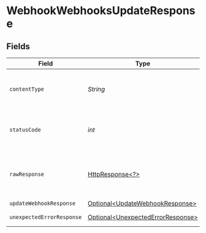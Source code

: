 # WebhookWebhooksUpdateResponse


## Fields

| Field                                                                                                                | Type                                                                                                                 | Required                                                                                                             | Description                                                                                                          |
| -------------------------------------------------------------------------------------------------------------------- | -------------------------------------------------------------------------------------------------------------------- | -------------------------------------------------------------------------------------------------------------------- | -------------------------------------------------------------------------------------------------------------------- |
| `contentType`                                                                                                        | *String*                                                                                                             | :heavy_check_mark:                                                                                                   | HTTP response content type for this operation                                                                        |
| `statusCode`                                                                                                         | *int*                                                                                                                | :heavy_check_mark:                                                                                                   | HTTP response status code for this operation                                                                         |
| `rawResponse`                                                                                                        | [HttpResponse\<?>](https://docs.oracle.com/en/java/javase/11/docs/api/java.net.http/java/net/http/HttpResponse.html) | :heavy_check_mark:                                                                                                   | Raw HTTP response; suitable for custom response parsing                                                              |
| `updateWebhookResponse`                                                                                              | [Optional\<UpdateWebhookResponse>](../../models/components/UpdateWebhookResponse.md)                                 | :heavy_minus_sign:                                                                                                   | Webhooks                                                                                                             |
| `unexpectedErrorResponse`                                                                                            | [Optional\<UnexpectedErrorResponse>](../../models/components/UnexpectedErrorResponse.md)                             | :heavy_minus_sign:                                                                                                   | Unexpected error                                                                                                     |